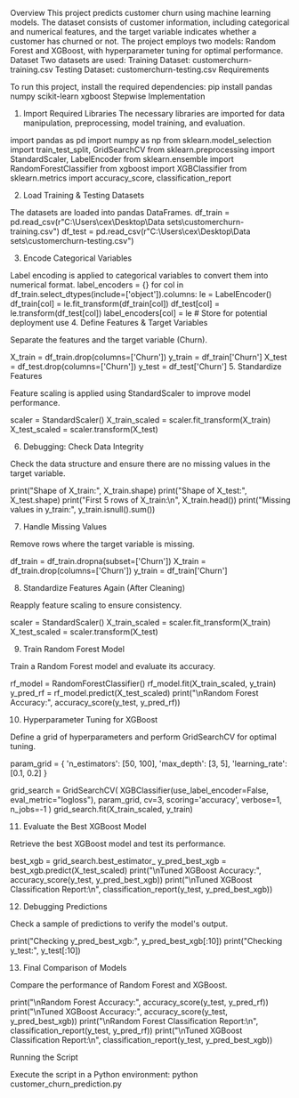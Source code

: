 Overview
This project predicts customer churn using machine learning models. The dataset consists of customer information, including categorical and numerical features, and the target variable indicates whether a customer has churned or not. The project employs two models: Random Forest and XGBoost, with hyperparameter tuning for optimal performance.
Dataset
Two datasets are used:
Training Dataset: customerchurn-training.csv
Testing Dataset: customerchurn-testing.csv
Requirements

To run this project, install the required dependencies:
pip install pandas numpy scikit-learn xgboost
Stepwise Implementation

1. Import Required Libraries
The necessary libraries are imported for data manipulation, preprocessing, model training, and evaluation.

import pandas as pd
import numpy as np
from sklearn.model_selection import train_test_split, GridSearchCV
from sklearn.preprocessing import StandardScaler, LabelEncoder
from sklearn.ensemble import RandomForestClassifier
from xgboost import XGBClassifier
from sklearn.metrics import accuracy_score, classification_report

2. Load Training & Testing Datasets

The datasets are loaded into pandas DataFrames.
df_train = pd.read_csv(r"C:\Users\cex\Desktop\Data sets\customerchurn-training.csv")
df_test = pd.read_csv(r"C:\Users\cex\Desktop\Data sets\customerchurn-testing.csv")

3. Encode Categorical Variables

Label encoding is applied to categorical variables to convert them into numerical format.
label_encoders = {}
for col in df_train.select_dtypes(include=['object']).columns:
    le = LabelEncoder()
    df_train[col] = le.fit_transform(df_train[col])
    df_test[col] = le.transform(df_test[col])
    label_encoders[col] = le  # Store for potential deployment use
4. Define Features & Target Variables

Separate the features and the target variable (Churn).

X_train = df_train.drop(columns=['Churn'])
y_train = df_train['Churn']
X_test = df_test.drop(columns=['Churn'])
y_test = df_test['Churn']
5. Standardize Features

Feature scaling is applied using StandardScaler to improve model performance.

scaler = StandardScaler()
X_train_scaled = scaler.fit_transform(X_train)
X_test_scaled = scaler.transform(X_test)

6. Debugging: Check Data Integrity

Check the data structure and ensure there are no missing values in the target variable.

print("Shape of X_train:", X_train.shape)
print("Shape of X_test:", X_test.shape)
print("First 5 rows of X_train:\n", X_train.head())
print("Missing values in y_train:", y_train.isnull().sum())

7. Handle Missing Values

Remove rows where the target variable is missing.

df_train = df_train.dropna(subset=['Churn'])
X_train = df_train.drop(columns=['Churn'])
y_train = df_train['Churn']

8. Standardize Features Again (After Cleaning)

Reapply feature scaling to ensure consistency.

scaler = StandardScaler()
X_train_scaled = scaler.fit_transform(X_train)
X_test_scaled = scaler.transform(X_test)

9. Train Random Forest Model

Train a Random Forest model and evaluate its accuracy.

rf_model = RandomForestClassifier()
rf_model.fit(X_train_scaled, y_train)
y_pred_rf = rf_model.predict(X_test_scaled)
print("\nRandom Forest Accuracy:", accuracy_score(y_test, y_pred_rf))

10. Hyperparameter Tuning for XGBoost

Define a grid of hyperparameters and perform GridSearchCV for optimal tuning.

param_grid = {
    'n_estimators': [50, 100],
    'max_depth': [3, 5],
    'learning_rate': [0.1, 0.2]
}

grid_search = GridSearchCV(
    XGBClassifier(use_label_encoder=False, eval_metric="logloss"),
    param_grid,
    cv=3,
    scoring='accuracy',
    verbose=1,
    n_jobs=-1
)
grid_search.fit(X_train_scaled, y_train)

11. Evaluate the Best XGBoost Model

Retrieve the best XGBoost model and test its performance.

best_xgb = grid_search.best_estimator_
y_pred_best_xgb = best_xgb.predict(X_test_scaled)
print("\nTuned XGBoost Accuracy:", accuracy_score(y_test, y_pred_best_xgb))
print("\nTuned XGBoost Classification Report:\n", classification_report(y_test, y_pred_best_xgb))

12. Debugging Predictions

Check a sample of predictions to verify the model's output.

print("Checking y_pred_best_xgb:", y_pred_best_xgb[:10])
print("Checking y_test:", y_test[:10])

13. Final Comparison of Models

Compare the performance of Random Forest and XGBoost.

print("\nRandom Forest Accuracy:", accuracy_score(y_test, y_pred_rf))
print("\nTuned XGBoost Accuracy:", accuracy_score(y_test, y_pred_best_xgb))
print("\nRandom Forest Classification Report:\n", classification_report(y_test, y_pred_rf))
print("\nTuned XGBoost Classification Report:\n", classification_report(y_test, y_pred_best_xgb))

Running the Script

Execute the script in a Python environment:
python customer_churn_prediction.py




